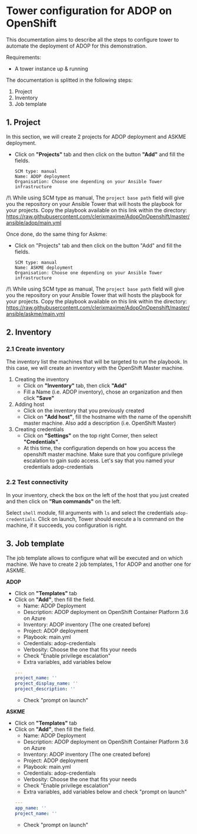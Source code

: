 # Tower configuration for ADOP on OpenShift
This documentation aims to describe all the steps to configure tower to automate the deployment of ADOP for this demonstration.

Requirements:
* A tower instance up & running

The documentation is splitted in the following steps:

1. Project
2. Inventory
3. Job template

## 1. Project

In this section, we will create 2 projects for ADOP deployment and ASKME deployment.

* Click on **"Projects"** tab and then click on the button **"Add"** and fill the fields.
    ```
    SCM type: manual
    Name: ADOP deployment
    Organisation: Choose one depending on your Ansible Tower infrastructure
    ```

/!\ While using SCM type as manual, The `project base path` field will give you the repository on your Ansible Tower that will hosts the playbook for your projects. Copy the playbook available on this link within the directory: https://raw.githubusercontent.com/clerixmaxime/AdopOnOpenshift/master/ansible/adop/main.yml 

Once done, do the same thing for Askme:

* Click on "Projects" tab and then click on the button "Add" and fill the fields.
    ```
    SCM type: manual
    Name: ASKME deployment
    Organisation: Choose one depending on your Ansible Tower infrastructure
    ```
/!\ While using SCM type as manual, The `project base path` field will give you the repository on your Ansible Tower that will hosts the playbook for your projects. Copy the playbook available on this link within the directory:  https://raw.githubusercontent.com/clerixmaxime/AdopOnOpenshift/master/ansible/askme/main.yml

## 2. Inventory


### 2.1 Create inventory

The inventory list the machines that will be targeted to run the playbook. In this case, we will create an inventory with the OpenShift Master machine.

1. Creating the inventory
    * Click on **"Inventory"** tab, then click **"Add"**
    * Fill a Name (i.e. ADOP inventory), chose an organization and then click **"Save"**
2. Adding host
    * Click on the inventory that you previously created
    * Click on **"Add host"**, fill the hostname with the name of the openshift master machine. Also add a description (i.e. OpenShift Master)
3. Creating credentials
    * Click on **"Settings"** on the top right Corner, then select **"Credentials"**.
    * At this time, the configuration depends on how you access the openshift master machine. Make sure that you configure privilege escalation to gain sudo access. Let's say that you named your credentials adop-credentials

### 2.2 Test connectivity

In your inventory, check the box on the left of the host that you just created and then click on **"Run commands"** on the left. 

Select `shell` module, fill arguments with `ls` and select the credentials `adop-credentials`. Click on launch, Tower should execute a ls command on the machine, if it succeeds, you configuration is right.

## 3. Job template

The job template allows to configure what will be executed and on which machine. We have to create 2 job templates, 1 for ADOP and another one for ASKME.

**ADOP**
* Click on **"Templates"** tab
* Click on **"Add"**, then fill the field.
    * Name: ADOP Deployment
    * Description: ADOP deployment on OpenShift Container Platform 3.6 on Azure
    * Inventory: ADOP inventory (The one created before)
    * Project: ADOP deployment
    * Playbook: main.yml
    * Credentials: adop-credentials
    * Verbosity: Choose the one that fits your needs
    * Check "Enable privilege escalation"
    * Extra variables, add variables below
    ```yaml
    ---
    project_name: ''
    project_display_name: ''
    project_description: ''
    ```
    * Check "prompt on launch"

**ASKME**
* Click on **"Templates"** tab
* Click on **"Add"**, then fill the field.
    * Name: ADOP Deployment
    * Description: ADOP deployment on OpenShift Container Platform 3.6 on Azure
    * Inventory: ADOP inventory (The one created before)
    * Project: ADOP deployment
    * Playbook: main.yml
    * Credentials: adop-credentials
    * Verbosity: Choose the one that fits your needs
    * Check "Enable privilege escalation"
    * Extra variables, add variables below and check "prompt on launch"
    ```yaml
    ---
    app_name: ''
    project_name: ''
    ```
    * Check "prompt on launch"